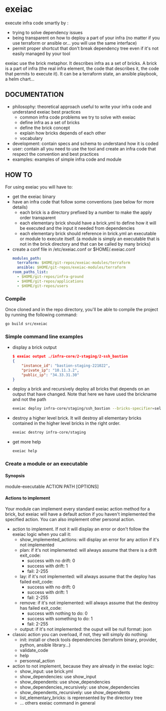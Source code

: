 # exeiac

execute infra code smartly by :
- trying to solve dependency issues
- being transparent on how to deploy a part of your infra (no matter if you
  use terraform or ansible or... you will use the same interface)
- permit proper shortcut that don't break dependency tree even if it's not
  easily managed by your tool

exeiac use the brick metaphor. It describes infra as a set of bricks. A brick
is a part of infra (the real infra element, the code that describes it, the code
that permits to execute it). It can be a terraform state, an ansible playbook,
a helm chart...

## DOCUMENTATION

- philosophy: theoretical approach useful to write your infra code and understand
  exeiac best practices
  - common infra code problems we try to solve with exeiac
  - define infra as a set of bricks
  - define the brick concept
  - explain how bricks depends of each other
  - vocabulary
- development: contain specs and schema to understand how it is coded
- user: contain all you need to use the tool and create an infra code that
  respect the convention and best practices
- examples: examples of simple infra code and module

## HOW TO

For using exeiac you will have to:
- get the exeiac binary
- have an infra code that follow some conventions (see below for more details)
  - each brick is a directory prefixed by a number to make the apply order
    transparent
  - each elementary brick should have a brick.yml to define how it will be
    executed and the input it needed from dependencies
  - each elementary brick should reference in brick.yml an executable or module
    to execute itself. (a module is simply an executable that is not in the
    brick directory and that can be called by many bricks)
- create a conf file in /etc/exeiac.conf or $HOME/.exeiac.conf
  ```yaml
  modules_path:
    terraform: $HOME/git-repos/exeiac-modules/terraform
    ansible: $HOME/git-repos/exeiac-modules/terraform
  room_paths_list:
    - $HOME/git-repos/infra-ground
    - $HOME/git-repos/applications
    - $HOME/git-repos/users
  ```

### Compile

Once cloned and in the repo directory, you'll be able to compile the project by
running the following command:
```bash
go build src/exeiac
```

### Simple command line examples

- display a brick output
  ```json
  $ exeiac output ./infra-core/2-staging/2-ssh_bastion
  {
      "instance_id": "bastion-staging-221022",
      "private_ip": "10.11.3.2",
      "public_ip": "34.33.31.30"
  }
  ```
- deploy a brick and recursively deploy all bricks that depends on an output
  that have changed. Note that here we have used the brickname and not the path
  ```bash
  exeiac deploy infra-core/staging/ssh_bastion --bricks-specifier=selected+needed_dependents
  ```
- destroy a higher level brick. It will destroy all elementary bricks
  contained in the higher level bricks in the right order.
  ```bash
  exeiac destroy infra-core/staging
  ```
- get more help
  ```bash
  exeiac help
  ```

### Create a module or an executable

#### Synopsis

module-executable ACTION PATH [OPTIONS]

#### Actions to implement

Your module can implement every standard exeiac action method for a brick,
but exeiac will have a default action if you haven't implemented the specified
action. You can also implement other personal action.

- action to implement. If not it will display an error or don't follow the
  exeiac logic when you call it:
  - show_implemented_actions: will display an error for any action if it's not
    implemented
  - plan:
    if it's not implemented: will always assume that there is a drift
    exit_code:
    - success with no drift: 0
    - success with drift: 1
    - fail: 2-255
  - lay:
    if it's not implemented: will always assume that the deploy has failed
    exit_code:
    - success with no drift: 0
    - success with drift: 1
    - fail: 2-255
  - remove:
    if it's not implemented: will always assume that the destroy has failed
    exit_code:
    - success with nothing to do: 0
    - success with something to do: 1
    - fail: 2-255
  - output:
    if it's not implemented: the ouput will be null
    format: json
- classic action you can overload, if not, they will simply do nothing:
  - init: install or check tools dependencies (terraform binary, provider,
    python, ansible library...)
  - validate_code
  - help
  - personnal_action
- action to not implement, because they are already in the exeiac logic:
  - show_input: use brick.yml
  - show_dependencies: use show_input
  - show_dependents: use show_dependencies
  - show_dependencies_recursively: use show_dependencies
  - show_dependents_recursively: use show_dependents
  - list_elementary_bricks: is reprensented by the directory tree
  - ... others exeiac command in general
